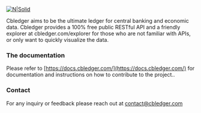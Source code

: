 [![N|Solid](https://i.imgur.com/q3GVoy0.png)](https://www.cbledger.com/)

 Cbledger aims to be the ultimate ledger for central banking and economic data. Cbledger provides a 100% free public RESTful API and a friendly explorer at cbledger.com/explorer for those who are not familiar with APIs, or only want to quickly visualize the data.

### The documentation

Please refer to [https://docs.cbledger.com/](https://docs.cbledger.com/) for documentation and instructions on how to contribute to the project..

### Contact

For any inquiry or feedback please reach out at contact@cbledger.com
